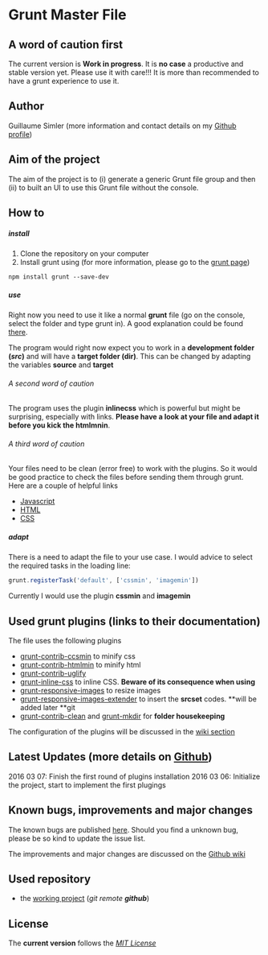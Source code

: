 Grunt Master File
===============================

A word of caution first
----
The current version is **Work in progress**. It is **no case** a productive and stable version yet. Please use it with care!!!
It is more than recommended to have a grunt experience to use it. 


Author
----
Guillaume Simler (more information and contact details on my [Github profile](https://github.com/guillaumesimler))


Aim of the project
------
The aim of the project is to (i) generate a generic Grunt file group and then (ii) to built an UI to use this Grunt file without the console. 

How to 
-----

##### install

1. Clone the repository on your computer
2. Install grunt using (for more information, please go to the [grunt page](http://gruntjs.com/getting-started))

```shell
npm install grunt --save-dev
```

##### use 

Right now you need to use it like a normal **grunt** file (go on the console, select the folder and type grunt in). A good explanation could be found [there](https://24ways.org/2013/grunt-is-not-weird-and-hard/).

The program would right now expect you to work in a **development folder (_src_)** and will have a **target folder (__dir__)**. This can be changed by adapting the variables **source** and  **target**

###### A second word of caution
The program uses the plugin __inlinecss__ which is powerful but might be surprising, especially with links. **Please have a look at your file and adapt it before you kick the htmlmnin**. 

###### A third word of caution
Your files need to be clean (error free) to work with the plugins. So it would be good practice to check the files before sending them through grunt. Here are a couple of helpful links
* [Javascript](http://jshint.com/)
* [HTML](https://validator.w3.org/#validate_by_input)
* [CSS](http://www.css-validator.org/#validate_by_input)


##### adapt
There is a need to adapt the file to your use case. I would advice to select the required tasks in the loading line:
```js
grunt.registerTask('default', ['cssmin', 'imagemin'])
````
Currently I would use the plugin __cssmin__ and __imagemin__


Used grunt plugins (links to their documentation)
-----
The file uses the following plugins
* [grunt-contrib-ccsmin](https://github.com/gruntjs/grunt-contrib-cssmin) to minify css
* [grunt-contrib-htmlmin](https://github.com/gruntjs/grunt-contrib-htmlmin) to minify html
* [grunt-contrib-uglify](https://github.com/gruntjs/grunt-contrib-uglify)
* [grunt-inline-css](https://github.com/jgallen23/grunt-inline-css) to inline CSS. **Beware of its consequence when using**
* [grunt-responsive-images](https://github.com/andismith/grunt-responsive-images) to resize images
* [grunt-responsive-images-extender](https://github.com/smaxtastic/grunt-responsive-images-extender) to insert the __srcset__ codes. **will be added later **git 
* [grunt-contrib-clean](https://github.com/gruntjs/grunt-contrib-clean) and [grunt-mkdir](https://www.npmjs.com/package/grunt-mkdir) for __folder housekeeping__

The configuration of the plugins will be discussed in the [wiki section](https://github.com/guillaumesimler/gruntmaster/wiki)

Latest Updates (more details on [Github](https://github.com/guillaumesimler/gruntmaster/commits/master))
------

2016 03 07: Finish the first round of plugins installation
2016 03 06: Initialize the project, start to implement the first plugings


Known bugs, improvements and major changes
------
The known bugs are published [here](https://github.com/guillaumesimler/gruntmaster/issues). Should you find a unknown bug, please be so kind to update the issue list. 

The improvements and major changes are discussed on the [Github wiki](https://github.com/guillaumesimler/gruntmaster/wiki)

Used repository 
----
* the [working project](https://github.com/guillaumesimler/gruntmaster) (_git remote **github**_)


License
------
The **current version** follows the [_MIT License_](https://github.com/guillaumesimler/gruntmaster/blob/master/LICENSE.txt) 